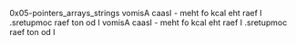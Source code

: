 0x05-pointers_arrays_strings
 vomisA caasI - meht fo kcal eht raef I .sretupmoc raef ton od I
vomisA caasI - meht fo kcal eht raef I .sretupmoc raef ton od I 
